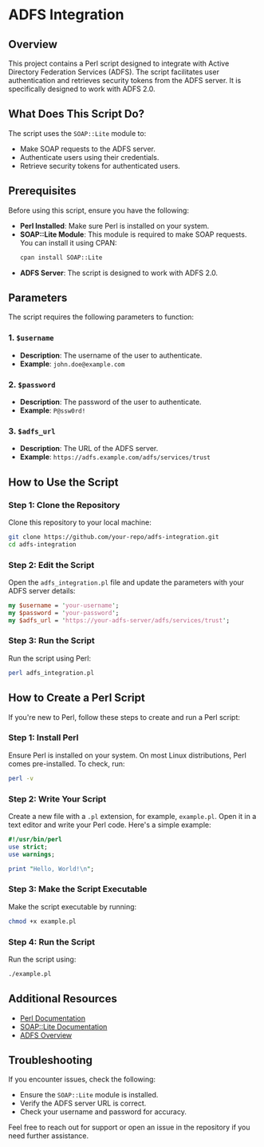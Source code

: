 # ADFS Integration

## Overview
This project contains a Perl script designed to integrate with Active Directory Federation Services (ADFS). The script facilitates user authentication and retrieves security tokens from the ADFS server. It is specifically designed to work with ADFS 2.0.

## What Does This Script Do?
The script uses the `SOAP::Lite` module to:
- Make SOAP requests to the ADFS server.
- Authenticate users using their credentials.
- Retrieve security tokens for authenticated users.

## Prerequisites
Before using this script, ensure you have the following:
- **Perl Installed**: Make sure Perl is installed on your system.
- **SOAP::Lite Module**: This module is required to make SOAP requests. You can install it using CPAN:
  ```bash
  cpan install SOAP::Lite
  ```
- **ADFS Server**: The script is designed to work with ADFS 2.0.

## Parameters
The script requires the following parameters to function:

### 1. `$username`
- **Description**: The username of the user to authenticate.
- **Example**: `john.doe@example.com`

### 2. `$password`
- **Description**: The password of the user to authenticate.
- **Example**: `P@ssw0rd!`

### 3. `$adfs_url`
- **Description**: The URL of the ADFS server.
- **Example**: `https://adfs.example.com/adfs/services/trust`

## How to Use the Script

### Step 1: Clone the Repository
Clone this repository to your local machine:
```bash
git clone https://github.com/your-repo/adfs-integration.git
cd adfs-integration
```

### Step 2: Edit the Script
Open the `adfs_integration.pl` file and update the parameters with your ADFS server details:
```perl
my $username = 'your-username';
my $password = 'your-password';
my $adfs_url = 'https://your-adfs-server/adfs/services/trust';
```

### Step 3: Run the Script
Run the script using Perl:
```bash
perl adfs_integration.pl
```

## How to Create a Perl Script
If you're new to Perl, follow these steps to create and run a Perl script:

### Step 1: Install Perl
Ensure Perl is installed on your system. On most Linux distributions, Perl comes pre-installed. To check, run:
```bash
perl -v
```

### Step 2: Write Your Script
Create a new file with a `.pl` extension, for example, `example.pl`. Open it in a text editor and write your Perl code. Here's a simple example:
```perl
#!/usr/bin/perl
use strict;
use warnings;

print "Hello, World!\n";
```

### Step 3: Make the Script Executable
Make the script executable by running:
```bash
chmod +x example.pl
```

### Step 4: Run the Script
Run the script using:
```bash
./example.pl
```

## Additional Resources
- [Perl Documentation](https://perldoc.perl.org/)
- [SOAP::Lite Documentation](https://metacpan.org/pod/SOAP::Lite)
- [ADFS Overview](https://docs.microsoft.com/en-us/windows-server/identity/ad-fs/ad-fs-overview)

## Troubleshooting
If you encounter issues, check the following:
- Ensure the `SOAP::Lite` module is installed.
- Verify the ADFS server URL is correct.
- Check your username and password for accuracy.

Feel free to reach out for support or open an issue in the repository if you need further assistance.